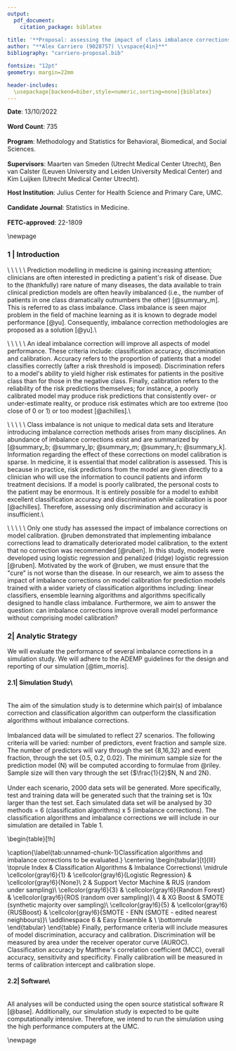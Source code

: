 ```yaml
---
output: 
  pdf_document:
    citation_package: biblatex
    
title: '**Proposal: assessing the impact of class imbalance corrections on model calibration.**'
author: "**Alex Carriero (9028757) \\vspace{4in}**"
bibliography: "carriero-proposal.bib"

fontsize: "12pt"
geometry: margin=22mm

header-includes: 
  \usepackage[backend=biber,style=numeric,sorting=none]{biblatex}
---
```



**Date**: 13/10/2022\
\
**Word Count**: 735\
\
**Program**: Methodology and Statistics for Behavioral, Biomedical, and Social Sciences.\
\
**Supervisors**: Maarten van Smeden (Utrecht Medical Center Utrecht), Ben van Calster (Leuven University and Leiden University Medical Center) and Kim Luijken (Utrecht Medical Center Utrecht). 

**Host Institution**: Julius Center for Health Science and Primary Care, UMC.\
\
**Candidate Journal**: Statistics in Medicine.\
\
**FETC-approved**: 22-1809

\newpage 

### 1 | Introduction
\ \ \ \ \ Prediction modelling in medicine is gaining increasing attention; clinicians are often interested in predicting a patient's risk of disease. Due to the (thankfully) rare nature of many diseases, the data available to train clinical prediction models are often heavily imbalanced  (i.e., the number of patients in one class dramatically outnumbers the other) [@summary_m]. This is referred to as class imbalance.   Class imbalance is seen major problem in the field of machine learning as it is known to degrade model performance [@yu].  Consequently, imbalance correction methodologies are proposed as a solution [@yu].\

\ \ \ \ \ An ideal imbalance correction will improve all aspects of model performance. These criteria include: classification accuracy, discrimination and calibration.  Accuracy refers to the proportion of patients that a model classifies correctly (after a risk threshold is imposed). Discrimination refers to a model's ability to yield higher risk estimates for patients in the positive class than for those in the negative class.  Finally, calibration refers to the reliability of the risk predictions themselves; for instance, a poorly calibrated model may produce risk predictions that consistently over- or under-estimate reality, or produce risk estimates which are too extreme (too close of 0 or 1) or too modest [@achilles].\

\ \ \ \ \ Class imbalance is not unique to medical data sets and literature introducing imbalance correction methods arises from many disciplines. An abundance of imbalance corrections exist and are summarized by [@summary_b; @summary_lp; @summary_m; @summary_h; @summary_k].  Information regarding the effect of these corrections on model calibration is sparse.  In medicine, it is essential that model calibration is assessed.  This is because in practice, risk predictions from the model are given directly to a clinician who will use the information to council patients and inform treatment decisions. If a model is poorly calibrated, the personal costs to the patient may be enormous. It is entirely possible for a model to exhibit excellent classification accuracy and discrimination while calibration is poor [@achilles].  Therefore, assessing only discrimination and accuracy is insufficient.\

\ \ \ \ \  Only one study has assessed the impact of imbalance corrections on model calibration. @ruben demonstrated that implementing imbalance corrections lead to dramatically deteriorated model calibration, to the extent that no correction was recommended [@ruben].  In this study, models were developed using logistic regression and penalized (ridge) logistic regression [@ruben].  Motivated by the work of @ruben, we must ensure that the "cure" is not worse than the disease. In our research, we aim to assess the impact of imbalance corrections on model calibration for prediction models trained with a wider variety of classification algorithms including: linear classifiers, ensemble learning algorithms and algorithms specifically designed to handle class imbalance. Furthermore, we aim to answer the question: can imbalance corrections improve overall model performance without comprising model calibration? 


### 2| Analytic Strategy

We will evaluate the performance of several imbalance corrections in a simulation study. We will adhere to the ADEMP guidelines for the design and reporting of our simulation [@tim_morris].

#### 2.1| Simulation Study\
\
The aim of the simulation study is to determine which pair(s) of imbalance correction and classification algorithm can outperform the classification algorithms without imbalance corrections.\
\
Imbalanced data will be simulated to reflect 27 scenarios.  The following criteria will be varied: number of predictors, event fraction and sample size.  The number of predictors will vary through the set {8,16,32} and event fraction, through the set {0.5, 0.2, 0.02}. The minimum sample size for the prediction model (N) will be computed according to formulae from @riley.  Sample size will then vary through the set {$\frac{1}{2}$N, N and 2N}.\
\
Under each scenario, 2000 data sets will be generated.  More specifically, test and training data will be generated such that the training set is 10x larger than the test set. Each simulated data set will be analysed by 30 methods = 6 (classification algorithms) x 5 (imbalance corrections).  The classification algorithms and imbalance corrections we will include in our simulation are detailed in Table 1. 

\begin{table}[!h]

\caption{\label{tab:unnamed-chunk-1}Classification algorithms and imbalance corrections to be evaluated.}
\centering
\begin{tabular}[t]{lll}
\toprule
Index & Classification Algorithms & Imbalance Corrections\\
\midrule
\cellcolor{gray!6}{1} & \cellcolor{gray!6}{Logistic Regression} & \cellcolor{gray!6}{None}\\
2 & Support Vector Machine & RUS (random under sampling)\\
\cellcolor{gray!6}{3} & \cellcolor{gray!6}{Random Forest} & \cellcolor{gray!6}{ROS (random over sampling)}\\
4 & XG Boost & SMOTE (synthetic majority over sampling)\\
\cellcolor{gray!6}{5} & \cellcolor{gray!6}{RUSBoost} & \cellcolor{gray!6}{SMOTE - ENN (SMOTE - edited nearest neighbours)}\\
\addlinespace
6 & Easy Ensemble & \\
\bottomrule
\end{tabular}
\end{table}
Finally, performance criteria will include measures of model discrimination, accuracy and calibration.  Discrimination will be measured by area under the receiver operator curve (AUROC).  Classification accuracy by Matthew's correlation coefficient (MCC), overall accuracy, sensitivity and specificity.  Finally calibration will be measured in terms of calibration intercept and calibration slope. 


#### 2.2| Software\
\
All analyses will be conducted using the open source statistical software R [@base]. Additionally, our simulation study is expected to be quite computationally intensive.  Therefore, we intend to run the simulation using the high performance computers at the UMC. 

\newpage

